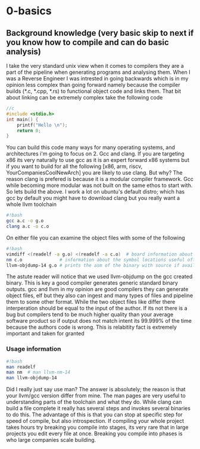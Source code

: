 # 0-basics 

## Background knowledge (very basic skip to next if you know how to compile and can do basic analysis)
I take the very standard unix view when it comes to compilers they are
a part of the pipeline when generating programs and analysing them. When I was
a Reverse Engineer I was intrested in going backwards which is in my opinion less
complex than going forward namely because the compiler builds (*.c, *.cpp, *.rs) 
to functional object code and links them. That bit about linking can be extremely complex
take the following code

```c
//c 
#include <stdio.h>
int main() {
    printf("Hello \n");
    return 0;
}
```
You can build this code many ways for many operating systems, and architectures i'm going to focus on 2.
Gcc and clang. If you are targeting x86 its very naturally to use gcc as it is an expert forward
x86 systems but if you want to build for all the following [x86, arm, riscv, YourCompaniesCoolNewArch] you are likely to use
clang. But why? The reason clang is prefered is because it is a modular compiler framework. 
Gcc while becoming more modular was not built on the same ethos to start with. 
So lets build the above. I work a lot on ubuntu's default distro; which 
has gcc by default you might have to download clang but you really want a whole llvm toolchain
```bash
#!bash
gcc a.c -o g.o 
clang a.c -o c.o
```

On either file you can examine the object files with some of the following
```bash
#!bash
vimdiff <(readelf -a g.o) <(readelf -a c.o)  # board information about the elf file that is generated
nm c.o              # information about the symbol locations useful often
llvm-objdump-14 g.o # prints the asm of the binary with source if available
```

The astute reader will notice that we used llvm-objdump on the gcc created binary. 
This is key a good compiler generates generic standard binary outputs. gcc and llvm 
in my opinion are good compilers they can generate object files, elf but they also can 
ingest and many types of files and pipeline them to some other format. While the two
object files like differ there interperation should be equal to the input of the author.
If its not there is a bug but compilers tend to be much higher quality than your average
software product so if output does not match intent its 99.999% of the time because the 
authors code is wrong. This is relabitity fact is extremely important and taken for granted

### Usage information
```bash
#!bash
man readelf 
man nm  # man llvm-nm-14 
man llvm-objdump-14
```
Did I really just say use man? The answer is absolutely; the reason is that your llvm/gcc version differ from mine.
The man pages are very useful to understanding parts of the toolchain and what they do.
While clang can build a file complete it really has several steps and invokes several binaries
to do this. The advantage of this is that you can stop at specific step for speed of compile, but
also introspection. If compiling your whole project takes hours try breaking you compile into 
stages, its very rare that in large projects you edit every file at once. Breaking you compile
into phases is who large companies scale building. 

